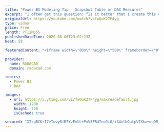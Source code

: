 ```yaml
---
title: "Power BI Modeling Tip   Snapshot Table or DAX Measures"
excerpt: "I often get this question: “Is it better that I create this calculation as a snapshot table in Power Query (or T-SQL, or the data source), or write DAX measures for it?” If you ever had a scenario of creating a report of snapshots, you know what I mean. “Should I have a table for inventory stock on hand"
originalUrl: https://youtube.com/watch?v=fwQuK27F4yg
type: video
price: Free
length: PT12M55S
publishedDateTime: 2020-08-06T23:02:13Z
heat: 50

featuredContent: "<iframe width=\"800\" height=\"500\" frameborder=\"0\" src=\"https://www.youtube.com/embed/fwQuK27F4yg\" allow=\"accelerometer; autoplay; encrypted-media; gyroscope; picture-in-picture\" allowfullscreen></iframe>"

provider:
  name: RADACAD
  domain: radacad.com

topics:
  - Power BI
  - DAX

images:
  - url: https://i.ytimg.com/vi/fwQuK27F4yg/maxresdefault.jpg
    width: 1280
    height: 720
    isCached: true

secured: "XTzgRCKrI7vTwvy5fR7YzEvUL+PxV3FR47nu9iG/i34vlhOatpV7Xkx+oqDMjuitv/FUQq3tLGVBgnoFJdHOZxldIDd/DYMmpm9RO0kej6huI3OLcdklW1xEZsRHHm7R6z2YUAq4nd9vogUbv9orGgUuJyuievgxAwYeAWLlB5G19hXZRWQOSyFfeYfLC95Pih3Ydsv3FmgN0DDJ4Nq2N47mSIVcD/FFl4K1zAviFMFMwZOZVYzM4IXm/RngiERiJeCHKLcbZj37L70L1unF4bXigYy98OI3kjBO/gaqfAf9gwReCRwkwvuaKRRkomC/+ipeb2zZwV2Eo3mQLEX1TRmbWIqrsgDLhvcWDWhzlUfD/qcpFsjP8qVkFd3I6eoMOKrcaI7Hdn6ebRAnX0Ki8+yTWn4zUF+nDcT9B+dQL/4=;0+76KbQTUGwVudMgSgP+7A=="
---
```


